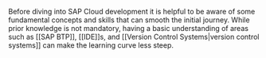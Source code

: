Before diving into SAP Cloud development it is helpful to be aware of some fundamental concepts and skills that can smooth the initial journey. While prior knowledge is not mandatory, having a basic understanding of areas such as [[SAP BTP]], [[IDE]]s, and [[Version Control Systems|version control systems]] can make the learning curve less steep. 
